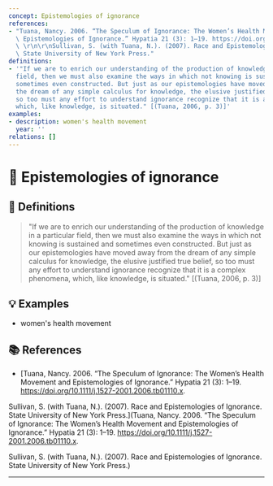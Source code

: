 ```yaml
---
concept: Epistemologies of ignorance
references:
- "Tuana, Nancy. 2006. “The Speculum of Ignorance: The Women’s Health Movement and\
  \ Epistemologies of Ignorance.” Hypatia 21 (3): 1–19. https://doi.org/10.1111/j.1527-2001.2006.tb01110.x.\
  \ \r\n\r\nSullivan, S. (with Tuana, N.). (2007). Race and Epistemologies of Ignorance.\
  \ State University of New York Press."
definitions:
- '"If we are to enrich our understanding of the production of knowledge in a particular
  field, then we must also examine the ways in which not knowing is sustained and
  sometimes even constructed. But just as our epistemologies have moved away from
  the dream of any simple calculus for knowledge, the elusive justified true belief,
  so too must any effort to understand ignorance recognize that it is a complex phenomena,
  which, like knowledge, is situated." [(Tuana, 2006, p. 3)]'
examples:
- description: women's health movement
  year: ''
relations: []
---
```


# 🧠 Epistemologies of ignorance

## 📖 Definitions

> "If we are to enrich our understanding of the production of knowledge in a particular field, then we must also examine the ways in which not knowing is sustained and sometimes even constructed. But just as our epistemologies have moved away from the dream of any simple calculus for knowledge, the elusive justified true belief, so too must any effort to understand ignorance recognize that it is a complex phenomena, which, like knowledge, is situated." [(Tuana, 2006, p. 3)]

## 💡 Examples

- women's health movement

## 📚 References

- [Tuana, Nancy. 2006. “The Speculum of Ignorance: The Women’s Health Movement and Epistemologies of Ignorance.” Hypatia 21 (3): 1–19. https://doi.org/10.1111/j.1527-2001.2006.tb01110.x. 

Sullivan, S. (with Tuana, N.). (2007). Race and Epistemologies of Ignorance. State University of New York Press.](Tuana, Nancy. 2006. “The Speculum of Ignorance: The Women’s Health Movement and Epistemologies of Ignorance.” Hypatia 21 (3): 1–19. https://doi.org/10.1111/j.1527-2001.2006.tb01110.x. 

Sullivan, S. (with Tuana, N.). (2007). Race and Epistemologies of Ignorance. State University of New York Press.)


---

<script src="https://giscus.app/client.js"
        data-repo="natesheehan/conceptcartography"
        data-repo-id="R_kgDOPB5QiQ"
        data-category="General"
        data-category-id="DIC_kwDOPB5Qic4CsAxd"
        data-mapping="pathname"
        data-strict="0"
        data-reactions-enabled="1"
        data-emit-metadata="0"
        data-input-position="bottom"
        data-theme="catppuccin_mocha"
        data-lang="en"
        crossorigin="anonymous"
        async>
</script>
